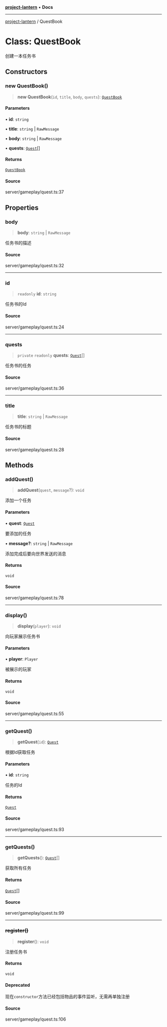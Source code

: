 [**project-lantern**](../README.md) • **Docs**

***

[project-lantern](../globals.md) / QuestBook

# Class: QuestBook

创建一本任务书

## Constructors

### new QuestBook()

> **new QuestBook**(`id`, `title`, `body`, `quests`): [`QuestBook`](QuestBook.md)

#### Parameters

• **id**: `string`

• **title**: `string` \| `RawMessage`

• **body**: `string` \| `RawMessage`

• **quests**: [`Quest`](Quest.md)[]

#### Returns

[`QuestBook`](QuestBook.md)

#### Source

server/gameplay/quest.ts:37

## Properties

### body

> **body**: `string` \| `RawMessage`

任务书的描述

#### Source

server/gameplay/quest.ts:32

***

### id

> `readonly` **id**: `string`

任务书的Id

#### Source

server/gameplay/quest.ts:24

***

### quests

> `private` `readonly` **quests**: [`Quest`](Quest.md)[]

任务书的任务

#### Source

server/gameplay/quest.ts:36

***

### title

> **title**: `string` \| `RawMessage`

任务书的标题

#### Source

server/gameplay/quest.ts:28

## Methods

### addQuest()

> **addQuest**(`quest`, `message`?): `void`

添加一个任务

#### Parameters

• **quest**: [`Quest`](Quest.md)

要添加的任务

• **message?**: `string` \| `RawMessage`

添加完成后要向世界发送的消息

#### Returns

`void`

#### Source

server/gameplay/quest.ts:78

***

### display()

> **display**(`player`): `void`

向玩家展示任务书

#### Parameters

• **player**: `Player`

被展示的玩家

#### Returns

`void`

#### Source

server/gameplay/quest.ts:55

***

### getQuest()

> **getQuest**(`id`): [`Quest`](Quest.md)

根据Id获取任务

#### Parameters

• **id**: `string`

任务的Id

#### Returns

[`Quest`](Quest.md)

#### Source

server/gameplay/quest.ts:93

***

### getQuests()

> **getQuests**(): [`Quest`](Quest.md)[]

获取所有任务

#### Returns

[`Quest`](Quest.md)[]

#### Source

server/gameplay/quest.ts:99

***

### ~~register()~~

> **register**(): `void`

注册任务书

#### Returns

`void`

#### Deprecated

现在`constructor`方法已经包括物品的事件监听，无需再单独注册

#### Source

server/gameplay/quest.ts:106
